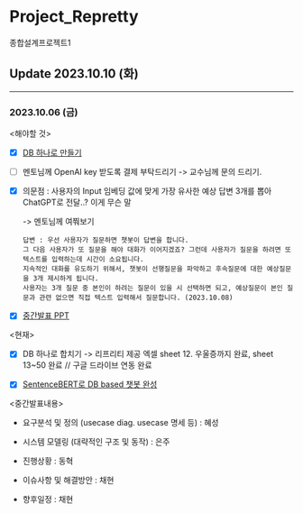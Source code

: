 # Project_Repretty
종합설계프로젝트1 

## Update 2023.10.10 (화)

---

### 2023.10.06 (금)


<해야할 것>


- [X] [DB 하나로 만들기](https://docs.google.com/spreadsheets/d/1qucS86xmwJ-yiRBVI44m72sPlsz73-LMQrQPya46JQA/edit?usp=sharing)


- [ ] 멘토님께 OpenAI key 받도록 결제 부탁드리기
      -> 교수님께 문의 드리기.


- [X] 의문점 : 사용자의 Input 임베딩 값에 맞게 가장 유사한 예상 답변 3개를 뽑아 ChatGPT로 전달..? 이게 무슨 말


    -> 멘토님께 여쭤보기

      답변 : 우선 사용자가 질문하면 챗봇이 답변을 합니다.
      그 다음 사용자가 또 질문을 해야 대화가 이어지겠죠? 그런데 사용자가 질문을 하려면 또 텍스트를 입력하는데 시간이 소요됩니다.
      지속적인 대화를 유도하기 위해서, 챗봇이 선행질문을 파악하고 후속질문에 대한 예상질문을 3개 제시하게 됩니다.
      사용자는 3개 질문 중 본인이 하려는 질문이 있을 시 선택하면 되고, 예상질문이 본인 질문과 관련 없으면 직접 텍스트 입력해서 질문합니다. (2023.10.08)


- [X] [중간발표 PPT](https://docs.google.com/presentation/d/1k_KzVadwNqeQKBMsJsFOzRpSvGlu1FiZ/edit?usp=share_link&ouid=106928591991153784485&rtpof=true&sd=true)



<현재>


- [X] DB 하나로 합치기 -> 리프리티 제공 엑셀 sheet 12. 우울증까지 완료, sheet 13~50 완료 // 구글 드라이브 연동 완료


- [X] [SentenceBERT로 DB based 챗봇 완성](https://colab.research.google.com/drive/1vRpd_qTXivje3afV6sppIX8ICKew8rcB?usp=sharing)



<중간발표내용> 


- 요구분석 및 정의 (usecase diag. usecase 명세 등) : 혜성


- 시스템 모델링 (대략적인 구조 및 동작) : 은주


- 진행상황 : 동혁


- 이슈사항 및 해결방안 : 채현


- 향후일정 : 채현


